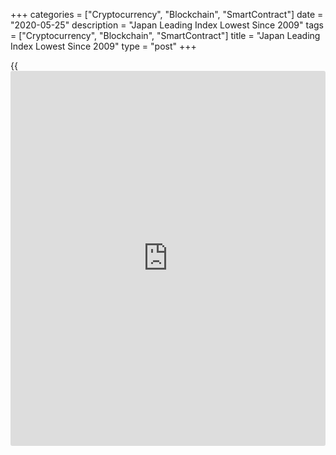 +++
categories = ["Cryptocurrency", "Blockchain", "SmartContract"]
date = "2020-05-25"
description = "Japan Leading Index Lowest Since 2009"
tags = ["Cryptocurrency", "Blockchain", "SmartContract"]
title = "Japan Leading Index Lowest Since 2009"
type = "post"
+++

{{<iframe id="large-banner" src="https://www.bounty.group/#slide=15.0" width="100%" height="600" scrolling="no" style="border: 0px solid rgb(216, 221, 230); border-radius: 3px;">}}

The Japan leading index declined less than expected in March, but the
reading was the lowest since mid-2009, final data from the Cabinet
Office showed Monday.

The leading index, which measures the future economic activity, fell to
84.7 in March from 91.9 in the previous month. The preliminary score was
83.8. The final reading was the lowest since June 2009.

The coincident index that reflects the current economic activity
decreased to 90.2 from 95.4 a month ago. This was below the flash
reading of 90.5.

At the same time, the lagging index came in at 100.0 versus 100.7 in
February. The reading was revised down from 101.7.

For comments and feedback [contact](https://www.playgroundfx.com/contact/): editorial@rtt[news](https://www.letsplayfx.com/blog/forex-news-website/).com

[Economic News][1]

 **What parts of the world are seeing the best (and worst) economic
performances lately? Click[here][2] to check out our [Econ Scorecard][2]
and find out! See up-to-the-moment [ranking](https://www.playgroundfx.com/blog/crypto-exchange-ranking/)s for the best and worst
performers in [GDP][3], [unemployment rate][4], [inflation][2] and much
more.**

   1. www.rtt[news](https://www.letsplayfx.com/blog/forex-news-website/).com/Content/EconomicNews.aspx
   2. www.rtt[news](https://www.letsplayfx.com/blog/forex-news-website/).com/economic-scorecard/world-rank/CPI/highest-performance.aspx
   3. www.rtt[news](https://www.letsplayfx.com/blog/forex-news-website/).com/economic-scorecard/world-rank/GDP/highest-performance.aspx
   4. www.rtt[news](https://www.letsplayfx.com/blog/forex-news-website/).com/economic-scorecard/world-rank/unemployment-rate/lowest-performance.aspx